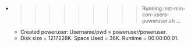* >>>>>>>>> Running inst-min-con-users-poweruser.sh ...
  * Created poweruser: Username/pwd = poweruser/poweruser.
  * Disk size = 1217228K. Space Used = 36K. Runtime = 00:00:00:01.

